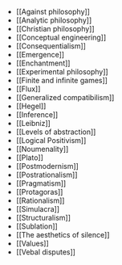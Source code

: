 - [[Against philosophy]]
- [[Analytic philosophy]]
- [[Christian philosophy]]
- [[Conceptual engineering]]
- [[Consequentialism]]
- [[Emergence]]
- [[Enchantment]]
- [[Experimental philosophy]]
- [[Finite and infinite games]]
- [[Flux]]
- [[Generalized compatibilism]]
- [[Hegel]]
- [[Inference]]
- [[Leibniz]]
- [[Levels of abstraction]]
- [[Logical Positivism]]
- [[Noumenality]]
- [[Plato]]
- [[Postmodernism]]
- [[Postrationalism]]
- [[Pragmatism]]
- [[Protagoras]]
- [[Rationalism]]
- [[Simulacra]]
- [[Structuralism]]
- [[Sublation]]
- [[The aesthetics of silence]]
- [[Values]]
- [[Vebal disputes]]